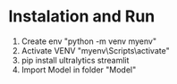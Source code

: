 <h1>Instalation and Run </h1>


1. Create env "python -m venv myenv"
2. Activate VENV "myenv\Scripts\activate"
3. pip install ultralytics streamlit
4. Import Model in folder "Model"
